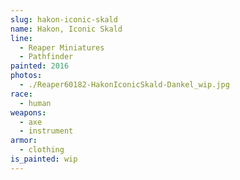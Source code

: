 ```yaml
---
slug: hakon-iconic-skald
name: Hakon, Iconic Skald
line:
  - Reaper Miniatures
  - Pathfinder
painted: 2016
photos:
  - ./Reaper60182-HakonIconicSkald-Dankel_wip.jpg
race:
  - human
weapons:
  - axe
  - instrument
armor:
  - clothing
is_painted: wip
---
```

